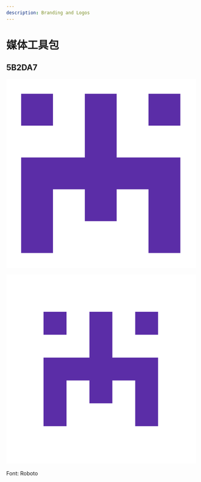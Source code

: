 ```yaml
---
description: Branding and Logos
---
```


# 媒体工具包

## 5B2DA7

![Regular logo](../.gitbook/assets/poa.png)

![Logo with +100px borders](../.gitbook/assets/100poa.png)

Font: Roboto

